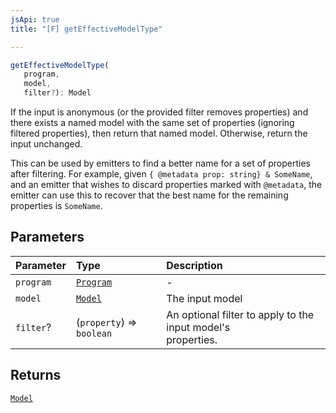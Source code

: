 ```yaml
---
jsApi: true
title: "[F] getEffectiveModelType"

---
```

```ts
getEffectiveModelType(
   program, 
   model, 
   filter?): Model
```

If the input is anonymous (or the provided filter removes properties)
and there exists a named model with the same set of properties
(ignoring filtered properties), then return that named model.
Otherwise, return the input unchanged.

This can be used by emitters to find a better name for a set of
properties after filtering. For example, given `{ @metadata prop:
string} & SomeName`, and an emitter that wishes to discard properties
marked with `@metadata`, the emitter can use this to recover that the
best name for the remaining properties is `SomeName`.

## Parameters

| Parameter | Type | Description |
| :------ | :------ | :------ |
| `program` | [`Program`](../interfaces/Program.md) | - |
| `model` | [`Model`](../interfaces/Model.md) | The input model |
| `filter`? | (`property`) => `boolean` | An optional filter to apply to the input model's<br />properties. |

## Returns

[`Model`](../interfaces/Model.md)
